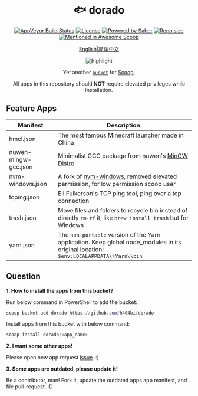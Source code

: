 <div align="center">
    <h1 align="center">🐟 dorado</h1>
    <p align="center">
        <a href="https://ci.appveyor.com/project/h404bi/dorado/branch/master"><img src="https://img.shields.io/appveyor/ci/h404bi/dorado/master.svg?style=flat-square&label=AppVeyor&logo=appveyor" alt="AppVeyor Build Status"></a>
        <a href="https://github.com/h404bi/dorado/blob/master/LICENSE"><img src="https://img.shields.io/github/license/h404bi/dorado.svg?style=flat-square" alt="License"></a>
        <a href="https://www.microsoft.com/en-us/windows"><img src="https://img.shields.io/badge/Target-Windows%2010-0067B8.svg?style=flat-square" alt="Powered by Saber" /></a>
        <a href="https://github.com/h404bi/dorado"><img src="https://img.shields.io/github/repo-size/h404bi/dorado.svg?style=flat-square" alt="Repo size"></a>
        <a href="https://github.com/h404bi/awesome-scoop/blob/master/README.md" title="Awesome Scoop"><img src="https://awesome.re/mentioned-badge-flat.svg" alt="Mentioned in Awesome Scoop"></a>
    </p>
    <p align="center">
        <a href="README.md">English</a>|<a href="README_CN.md">简体中文</a>
    </p>
    <p align="center"><img align="center" src="https://www.h404bi.com/uploads/2018/05/20180512002.gif" alt="highlight" /></p>
    <p align="center">
        Yet another <a href="https://github.com/lukesampson/scoop/wiki/Buckets"><code>bucket</code></a> for <a href="https://github.com/lukesampson/scoop">Scoop</a>.
    </p>
    <p align="center">
        All apps in this repository should <strong>NOT</strong> require elevated privileges while installation.
    </p>
</div>

Feature Apps
------------

| Manifest | Description |
|----------|-------------|
| hmcl.json | The most famous Minecraft launcher made in China |
| nuwen-mingw-gcc.json | Minimalist GCC package from nuwen's [MinGW Distro](https://nuwen.net/mingw.html) |
| nvm-windows.json | A fork of [nvm-windows](https://github.com/coreybutler/nvm-windows), removed elevated permission, for low permission scoop user |
| tcping.json | Eli Fulkerson's TCP ping tool, ping over a tcp connection |
| trash.json | Move files and folders to recycle bin instead of directly `rm-rf` it, like `brew install trash` but for Windows |
| yarn.json | The `non-portable` version of the Yarn application. Keep global node_modules in its original location: `$env:LOCALAPPDATA\\Yarn\\bin` |

Question
--------

**1. How to install the apps from this bucket?**

Run below command in PowerShell to add the bucket:

``` powershell
scoop bucket add dorado https://github.com/h404bi/dorado
```

Install apps from this bucket with below command:

``` powershell
scoop install dorado/<app_name>
```

**2. I want some other apps!**

Please open new app request [issue](https://github.com/h404bi/dorado/issues). :)

**3. Some apps are outdated, please update it!**

Be a contributor, man! Fork it, update the outdated apps app manifest, and file pull-request. :D
